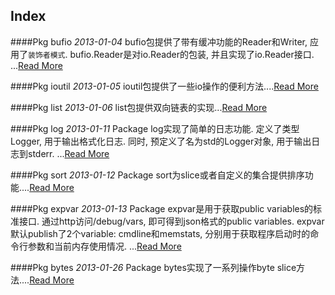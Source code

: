 Index
-----

####Pkg bufio
*2013-01-04*
bufio包提供了带有缓冲功能的Reader和Writer, 应用了`装饰者模式`.  bufio.Reader是对io.Reader的包装, 并且实现了io.Reader接口.  ...[Read More](golang/Pkg-bufio.md)

####Pkg ioutil
*2013-01-05*
ioutil包提供了一些io操作的便利方法....[Read More](golang/Pkg-ioutil.md)

####Pkg list
*2013-01-06*
list包提供双向链表的实现...[Read More](golang/Pkg-list.md)

####Pkg log
*2013-01-11*
Package log实现了简单的日志功能. 定义了类型Logger, 用于输出格式化日志.  同时, 预定义了名为std的Logger对象, 用于输出日志到stderr.  ...[Read More](golang/Pkg-log.md)

####Pkg sort
*2013-01-12*
Package sort为slice或者自定义的集合提供排序功能....[Read More](golang/Pkg-sort.md)

####Pkg expvar
*2013-01-13*
Package expvar是用于获取public variables的标准接口. 通过http访问/debug/vars, 即可得到json格式的public variables.  expvar默认publish了2个variable: cmdline和memstats, 分别用于获取程序启动时的命令行参数和当前内存使用情况.  ...[Read More](golang/Pkg-expvar.md)

####Pkg bytes
*2013-01-26*
Package bytes实现了一系列操作byte slice方法....[Read More](golang/Pkg-bytes.md)

